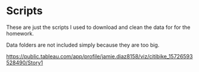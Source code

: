 # Scripts
These are just the scripts I used to download and clean the data for for the homework.

Data folders are not included simply because they are too big. 

https://public.tableau.com/app/profile/jamie.diaz8158/viz/citibike_15726593528490/Story1

